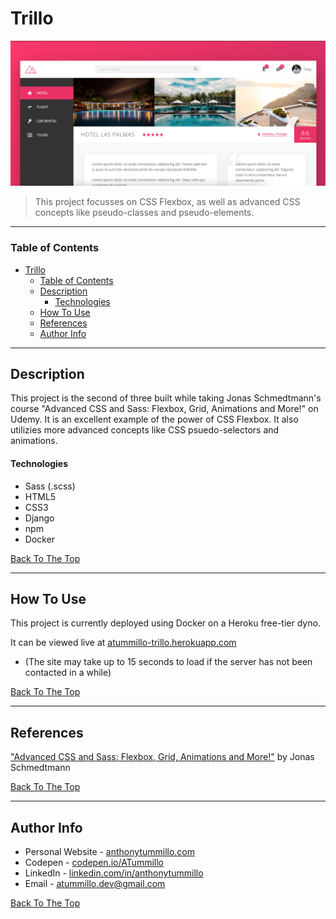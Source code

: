# Trillo

![Image](./assets/img/trillo_README.png)

> This project focusses on CSS Flexbox, as well as advanced CSS concepts like pseudo-classes and pseudo-elements. 

---

### Table of Contents

- [Trillo](#trillo)
    - [Table of Contents](#table-of-contents)
  - [Description](#description)
      - [Technologies](#technologies)
  - [How To Use](#how-to-use)
  - [References](#references)
  - [Author Info](#author-info)

---

## Description

This project is the second of three built while taking Jonas Schmedtmann's course "Advanced CSS and Sass: Flexbox, Grid, Animations and More!" on Udemy. It is an excellent example of the power of CSS Flexbox. It also utilizies more advanced concepts like CSS psuedo-selectors and animations.

#### Technologies

- Sass (.scss)
- HTML5
- CSS3
- Django
- npm
- Docker

[Back To The Top](#trillo)

---

## How To Use

This project is currently deployed using Docker on a Heroku free-tier dyno.

It can be viewed live at [atummillo-trillo.herokuapp.com](https://atummillo-trillo.herokuapp.com/)
- (The site may take up to 15 seconds to load if the server has not been contacted in a while)

[Back To The Top](#trillo)

---

## References

<a href="https://www.udemy.com/course/advanced-css-and-sass/">"Advanced CSS and Sass: Flexbox, Grid, Animations and More!"</a> by Jonas Schmedtmann

[Back To The Top](#trillo)

---

## Author Info

- Personal Website - [anthonytummillo.com](https://anthonytummillo.com)
- Codepen - [codepen.io/ATummillo](https://codepen.io/ATummillo/)
- LinkedIn - [linkedin.com/in/anthonytummillo](https://www.linkedin.com/in/anthonytummillo/)
- Email - atummillo.dev@gmail.com

[Back To The Top](#trillo)